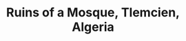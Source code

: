 ---
id: 40
title: Ruins of a Mosque, Tlemcien, Algeria
image:
    filename: 1887-ruins-of-a-mosque-tlemcien-algeria.jpg
    caption: Public domain image from the National Gallery of Art
    missing_text: 
year: "1887"
size:
    dimensions: 9.8 x 12.5 cm
    source: National Gallery of Art
    source_url: https://www.nga.gov/artworks/144945-ruins-mosque-tlemciem-algeria
signed: In the plate, lower left, "Saml Colman"
publications:
    - "_Catalogue of the the New York Etching Club Exhibition at the National Academy of Design_. New York: 1887."
drawings: []
museums: 
    -   name: Fine Arts Museums of San Francisco
        url: https://www.famsf.org/artworks/ruins-of-a-mosque
    -   name: High Museum of Art
        url: https://high.org/collection/ruins-of-a-mosque/
    -   name: Metropolitan Museum of Art
        url: https://www.metmuseum.org/art/collection/search/385347
    -   name: National Gallery of Art
        url: https://www.nga.gov/artworks/144945-ruins-mosque-tlemciem-algeria
complete: True
---